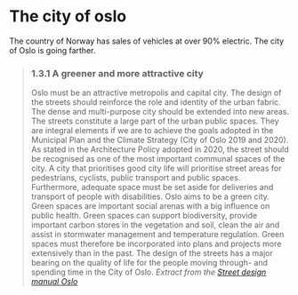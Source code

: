 # The city of oslo

The country of Norway has sales of vehicles at over 90% electric.
The city of Oslo is going farther.

> ### 1.3.1 A greener and more attractive city
> Oslo must be an attractive metropolis and capital city. The design of the
streets should reinforce the role and identity of the urban fabric. The dense
and multi-purpose city should be extended into new areas. The streets
constitute a large part of the urban public spaces. They are integral elements
if we are to achieve the goals adopted in the Municipal Plan and the Climate
Strategy (City of Oslo 2019 and 2020).
As stated in the Architecture Policy adopted in 2020, the street should be
recognised as one of the most important communal spaces of the city.
A city that prioritises good city life will prioritise street areas for pedestrians,
cyclists, public transport and public spaces. Furthermore, adequate space
must be set aside for deliveries and transport of people with disabilities.
Oslo aims to be a green city. Green spaces are important social arenas with
a big influence on public health. Green spaces can support biodiversity,
provide important carbon stores in the vegetation and soil, clean the air
and assist in stormwater management and temperature regulation.
Green spaces must therefore be incorporated into plans and projects more
extensively than in the past. The design of the streets has a major bearing
on the quality of life for the people moving through- and spending time in
the City of Oslo.
<cite> Extract from the [Street design manual Oslo](https://www.oslo.kommune.no/getfile.php/13441080-1646147194/Tjenester%20og%20tilbud/Plan%2C%20bygg%20og%20eiendom/Byggesaksveiledere%2C%20normer%20og%20skjemaer/Gatenormal%20og%20normark/Gate-%20og%20veinormaler/Street-design-manual_ENG.pdf) </cite>
